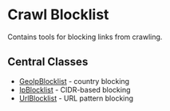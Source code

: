 # Crawl Blocklist

Contains tools for blocking links from crawling.

## Central Classes

* [GeoIpBlocklist](java/nu/marginalia/ip_blocklist/GeoIpBlocklist.java) - country blocking 
* [IpBlocklist](java/nu/marginalia/ip_blocklist/IpBlockList.java) - CIDR-based blocking 
* [UrlBlocklist](java/nu/marginalia/ip_blocklist/UrlBlocklist.java) - URL pattern blocking